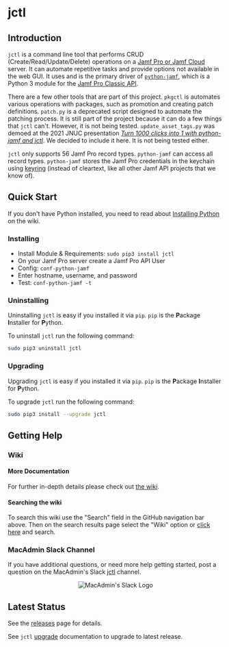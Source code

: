 # jctl

## Introduction

`jctl` is a command line tool that performs CRUD (Create/Read/Update/Delete) operations on a [Jamf Pro or Jamf Cloud](https://www.jamf.com/) server. It can automate repetitive tasks and provide options not available in the web GUI. It uses and is the primary driver of [`python-jamf`](https://github.com/univ-of-utah-marriott-library-apple/python-jamf), which is a Python 3 module for the [Jamf Pro Classic API](https://www.jamf.com/resources/videos/an-introduction-to-the-classic-api/). 

There are a few other tools that are part of this project. `pkgctl` is automates various operations with packages, such as promotion and creating patch definitions. `patch.py` is a deprecated script designed to automate the patching process. It is still part of the project because it can do a few things that `jctl` can't. However, it is not being tested. `update_asset_tags.py` was demoed at the 2021 JNUC presentation [_Turn 1000 clicks into 1 with python-jamf and jctl_](https://www.youtube.com/watch?v=2YLriNwyP3s). We decided to include it here. It is not being tested either.

`jctl` only supports 56 Jamf Pro record types. `python-jamf` can access all record types.  `python-jamf` stores the Jamf Pro credentials in the keychain using [keyring](https://github.com/jaraco/keyring) (instead of cleartext, like all other Jamf API projects that we know of).

## Quick Start

If you don't have Python installed, you need to read about [Installing Python](https://github.com/univ-of-utah-marriott-library-apple/jctl/wiki/Installing-Python) on the wiki.

### Installing

- Install Module & Requirements: `sudo pip3 install jctl`
- On your Jamf Pro server create a Jamf Pro API User
- Config: `conf-python-jamf`
- Enter hostname, username, and password
- Test: `conf-python-jamf -t`

### Uninstalling

Uninstalling `jctl` is easy if you installed it via `pip`. `pip` is the **P**ackage **I**nstaller for **P**ython.

To uninstall `jctl` run the following command:

```bash
sudo pip3 uninstall jctl
```

### Upgrading

Upgrading `jctl` is easy if you installed it via `pip`. `pip` is the **P**ackage **I**nstaller for **P**ython.

To upgrade `jctl` run the following command:

```bash
sudo pip3 install --upgrade jctl
```

## Getting Help

### Wiki

#### More Documentation

For further in-depth details please check out [the wiki](https://github.com/univ-of-utah-marriott-library-apple/jctl/wiki).

#### Searching the wiki

To search this wiki use the "Search" field in the GitHub navigation bar above. Then on the search results page select the "Wiki" option or [click here](https://github.com/univ-of-utah-marriott-library-apple/jctl/search?q=&type=Wikis&utf8=✓) and search.

### MacAdmin Slack Channel

If you have additional questions, or need more help getting started, post a question on the MacAdmin's Slack [jctl](https://macadmins.slack.com/archives/C01C8KVV2UD) channel.

<p align="center">
<img src="https://github.com/univ-of-utah-marriott-library-apple/python-jamf/wiki/images/MacAdmins_Slack_logo.png" alt="MacAdmin's Slack Logo">
</p>

## Latest Status

See the [releases](https://github.com/univ-of-utah-marriott-library-apple/jctl/releases) page for details.

See `jctl` [upgrade](https://github.com/univ-of-utah-marriott-library-apple/jctl/wiki/Installing#upgrading) documentation to upgrade to latest release.
